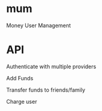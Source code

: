 mum
===

Money User Management


API
===

Authenticate with multiple providers

Add Funds

Transfer funds to friends/family

Charge user